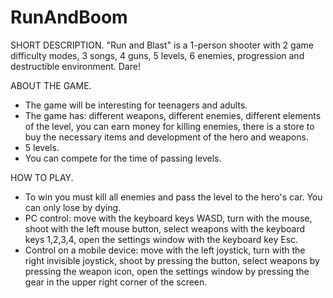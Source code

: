 # RunAndBoom

SHORT DESCRIPTION.
"Run and Blast" is a 1-person shooter with 2 game difficulty modes, 3 songs, 4 guns, 5 levels, 6 enemies, progression and destructible environment. Dare!

ABOUT THE GAME.
- The game will be interesting for teenagers and adults.
- The game has: different weapons, different enemies, different elements of the level, you can earn money for killing enemies, there is a store to buy the necessary items and development of the hero and weapons.
- 5 levels.
- You can compete for the time of passing levels.

HOW TO PLAY.
- To win you must kill all enemies and pass the level to the hero's car. You can only lose by dying.
- PC control: move with the keyboard keys WASD, turn with the mouse, shoot with the left mouse button, select weapons with the keyboard keys 1,2,3,4, open the settings window with the keyboard key Esc.
- Control on a mobile device: move with the left joystick, turn with the right invisible joystick, shoot by pressing the button, select weapons by pressing the weapon icon, open the settings window by pressing the gear in the upper right corner of the screen.
